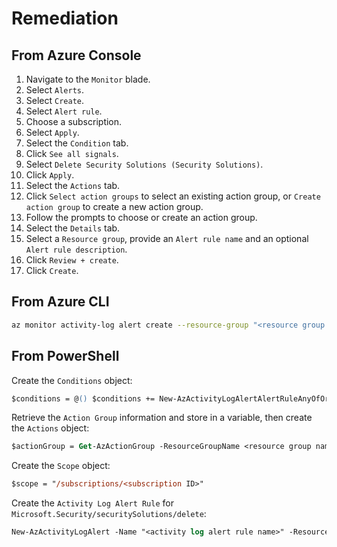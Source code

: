 # Remediation

## From Azure Console

1. Navigate to the `Monitor` blade.
2. Select `Alerts`.
3. Select `Create`.
4. Select `Alert rule`.
5. Choose a subscription.
6. Select `Apply`.
7. Select the `Condition` tab.
8. Click `See all signals`.
9. Select `Delete Security Solutions (Security Solutions)`.
10. Click `Apply`.
11. Select the `Actions` tab.
12. Click `Select action groups` to select an existing action group, or `Create action group` to create a new action group.
13. Follow the prompts to choose or create an action group.
14. Select the `Details` tab.
15. Select a `Resource group`, provide an `Alert rule name` and an optional `Alert rule description`.
16. Click `Review + create`.
17. Click `Create`.

## From Azure CLI

```sh
az monitor activity-log alert create --resource-group "<resource group name>" --condition category=Administrative and operationName=Microsoft.Security/securitySolutions/delete and level=<verbose | information | warning | error | critical> --scope "/subscriptions/<subscription ID>" --name "<activity log rule name>" --subscription <subscription id> --action-group <action group ID>
```

## From PowerShell

Create the `Conditions` object:

```ps
$conditions = @() $conditions += New-AzActivityLogAlertAlertRuleAnyOfOrLeafConditionObject -Equal Administrative -Field category $conditions += New-AzActivityLogAlertAlertRuleAnyOfOrLeafConditionObject -Equal Microsoft.Security/securitySolutions/delete -Field operationName $conditions += New-AzActivityLogAlertAlertRuleAnyOfOrLeafConditionObject -Equal Verbose -Field level
```

Retrieve the `Action Group` information and store in a variable, then create the `Actions` object:

```ps
$actionGroup = Get-AzActionGroup -ResourceGroupName <resource group name> -Name <action group name> $actionObject = New-AzActivityLogAlertActionGroupObject -Id $actionGroup.Id
```

Create the `Scope` object:

```ps
$scope = "/subscriptions/<subscription ID>"
```

Create the `Activity Log Alert Rule` for `Microsoft.Security/securitySolutions/delete`:

```ps
New-AzActivityLogAlert -Name "<activity log alert rule name>" -ResourceGroupName "<resource group name>" -Condition $conditions -Scope $scope -Location global -Action $actionObject -Subscription <subscription ID> -Enabled $true
```
